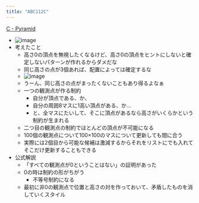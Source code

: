```yaml
---
title: "ABC112C"
---
```


[C - Pyramid](https://atcoder.jp/contests/abc112/tasks/abc112_c)
- ![image](https://gyazo.com/26703e70d37462b7f880bcd2126d9014/thumb/1000)
- 考えたこと
    - 高さ0の頂点を無視したくなるけど、高さ0の頂点をヒントにしないと確定しないパターンが作れるからダメだな
    - 同じ高さの点が3個あれば、配置によっては確定するな
    - ![image](https://gyazo.com/fc11dd9f3a19cd2f8c5de5d6d876d47d/thumb/1000)
    - うーん、同じ高さの点がまったくないこともあり得るよなぁ
    - 一つの観測点が作る制約
        - 自分が頂点である、か、
        - 自分の周囲8マスに1高い頂点がある、か…
        - と、全マスにたいして、そこに頂点があるなら高さがいくらかという制約が生まれる
    - 二つ目の観測点の制約でほとんどの頂点が不可能になる
    - 100個の観測点について100×100のマスについて更新しても間に合う
    - 実際には2個目から可能な候補は激減するからそれをリストにでも入れてそこだけ更新することもできる
- 公式解説
    - 「すべての観測点が0ということはない」の証明があった
    - 0の時は制約の形がちがう
        - 不等号制約になる
    - 最初に非0の観測点で位置と高さの対を作っておいて、矛盾したものを消していくスタイル

